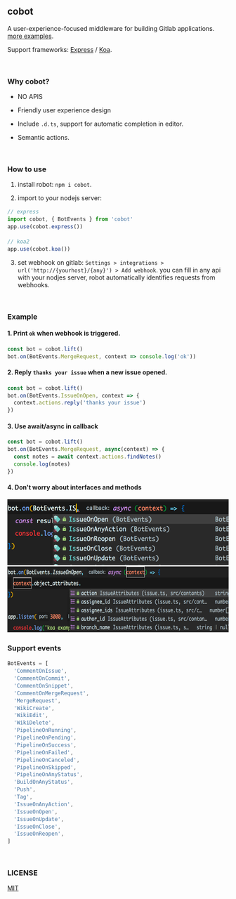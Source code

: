 ## cobot

A user-experience-focused middleware for building Gitlab applications. [more examples](https://github.com/wittbulter/cobot/blob/master/examples/).

Support frameworks: [Express](https://github.com/expressjs/express) / [Koa](https://github.com/koajs/koa).

<br/>

### Why cobot?

- NO APIS

- Friendly user experience design

- Include `.d.ts`, support for automatic completion in editor.

- Semantic actions.

<br/>

### How to use

1. install robot: `npm i cobot`.

2. import to your nodejs server:

```ts
// express
import cobot, { BotEvents } from 'cobot'
app.use(cobot.express())

// koa2
app.use(cobot.koa())
```

3. set webhook on gitlab: `Settings > integrations > url('http://{yourhost}/{any}') > Add webhook`. you can fill in any api with your nodjes server, robot automatically identifies requests from webhooks.

<br/>

### Example

#### 1. Print `ok` when webhook is triggered.
```ts
const bot = cobot.lift()
bot.on(BotEvents.MergeRequest, context => console.log('ok'))
```

#### 2. Reply `thanks your issue` when a new issue opened.

```ts
const bot = cobot.lift()
bot.on(BotEvents.IssueOnOpen, context => {
  context.actions.reply('thanks your issue')
})
```

#### 3. Use await/async in callback

```ts
const bot = cobot.lift()
bot.on(BotEvents.MergeRequest, async(context) => {
  const notes = await context.actions.findNotes()
  console.log(notes)
})
```

#### 4. Don't worry about interfaces and methods

<img src=".github/ex1.png" width="650" height="150">
<img src=".github/ex2.png" width="650" height="150">

<br/>

### Support events

```ts
BotEvents = [
  'CommentOnIssue',
  'CommentOnCommit',
  'CommentOnSnippet',
  'CommentOnMergeRequest',
  'MergeRequest',
  'WikiCreate',
  'WikiEdit',
  'WikiDelete',
  'PipelineOnRunning',
  'PipelineOnPending',
  'PipelineOnSuccess',
  'PipelineOnFailed',
  'PipelineOnCanceled',
  'PipelineOnSkipped',
  'PipelineOnAnyStatus',
  'BuildOnAnyStatus',
  'Push',
  'Tag',
  'IssueOnAnyAction',
  'IssueOnOpen',
  'IssueOnUpdate',
  'IssueOnClose',
  'IssueOnReopen',
]
```

<br/>

### LICENSE

[MIT](LICENSE)

